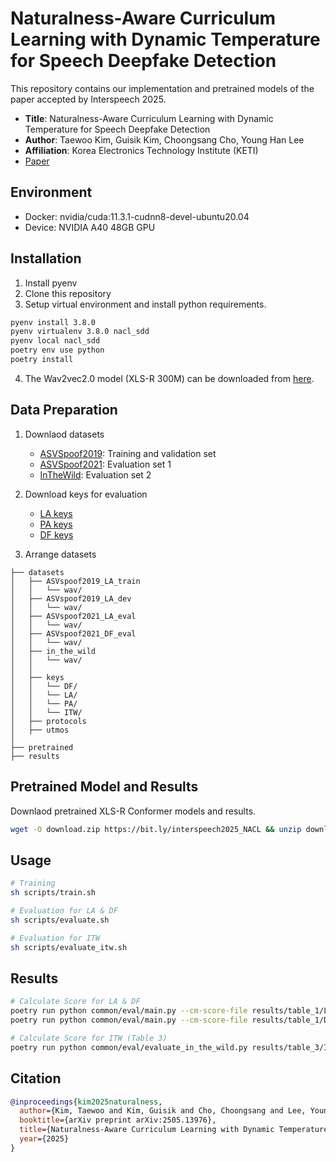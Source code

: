# Naturalness-Aware Curriculum Learning with Dynamic Temperature for Speech Deepfake Detection
This repository contains our implementation and pretrained models of the paper accepted by Interspeech 2025.
   * **Title**: Naturalness-Aware Curriculum Learning with Dynamic Temperature for Speech Deepfake Detection
   * **Author**: Taewoo Kim, Guisik Kim, Choongsang Cho, Young Han Lee
   * **Affiliation**: Korea Electronics Technology Institute (KETI)
   * [Paper](https://arxiv.org/abs/2505.13976)

## Environment
   * Docker: nvidia/cuda:11.3.1-cudnn8-devel-ubuntu20.04
   * Device: NVIDIA A40 48GB GPU

## Installation
1. Install pyenv
2. Clone this repository
3. Setup virtual environment and install python requirements.
```sh
pyenv install 3.8.0
pyenv virtualenv 3.8.0 nacl_sdd
pyenv local nacl_sdd
poetry env use python
poetry install
```
4. The Wav2vec2.0 model (XLS-R 300M) can be downloaded from [here](https://github.com/facebookresearch/fairseq/tree/main/examples/wav2vec/xlsr). 

## Data Preparation
1. Downlaod datasets
    * [ASVSpoof2019](https://www.asvspoof.org/index2019.html): Training and validation set
    * [ASVSpoof2021](https://www.asvspoof.org/index2021.html): Evaluation set 1
    * [InTheWild](https://deepfake-total.com/in_the_wild): Evaluation set 2

2. Download keys for evaluation
    * [LA keys](https://www.asvspoof.org/asvspoof2021/LA-keys-full.tar.gz)
    * [PA keys](https://www.asvspoof.org/asvspoof2021/PA-keys-full.tar.gz)
    * [DF keys](https://www.asvspoof.org/asvspoof2021/DF-keys-full.tar.gz)

3. Arrange datasets 
```
├── datasets
│   ├── ASVspoof2019_LA_train
│   │   └── wav/
│   ├── ASVspoof2019_LA_dev
│   │   └── wav/
│   ├── ASVspoof2021_LA_eval
│   │   └── wav/
│   ├── ASVspoof2021_DF_eval
│   │   └── wav/
│   ├── in_the_wild
│   │   └── wav/
│   │
│   ├── keys
│   │   └── DF/
│   │   └── LA/
│   │   └── PA/
│   │   └── ITW/
│   ├── protocols
│   ├── utmos
│
├── pretrained
├── results

```

## Pretrained Model and Results
Downlaod pretrained XLS-R Conformer models and results.
```sh
wget -O download.zip https://bit.ly/interspeech2025_NACL && unzip download.zip
```

## Usage
```sh
# Training
sh scripts/train.sh

# Evaluation for LA & DF
sh scripts/evaluate.sh

# Evaluation for ITW
sh scripts/evaluate_itw.sh
```

## Results
```sh
# Calculate Score for LA & DF
poetry run python common/eval/main.py --cm-score-file results/table_1/LA_fix/conformer_cl_dt.txt --track LA --subset eval
poetry run python common/eval/main.py --cm-score-file results/table_1/DF_fix/conformer_cl_dt.txt --track DF --subset eval

# Calculate Score for ITW (Table 3)
poetry run python common/eval/evaluate_in_the_wild.py results/table_3/ITW/conformer_cl_dt.txt datasets/keys/ITW/meta.csv
```

## Citation
```bibtex
@inproceedings{kim2025naturalness,
  author={Kim, Taewoo and Kim, Guisik and Cho, Choongsang and Lee, Young Han},
  booktitle={arXiv preprint arXiv:2505.13976},
  title={Naturalness-Aware Curriculum Learning with Dynamic Temperature for Speech Deepfake Detection},
  year={2025}
}
```
